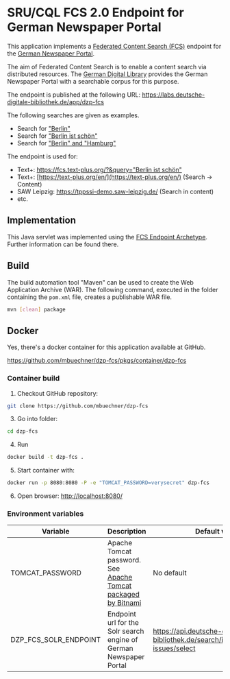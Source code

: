 # SRU/CQL FCS 2.0 Endpoint for German Newspaper Portal

This application implements a [Federated Content Search (FCS)](https://www.clarin.eu/content/federated-content-search-clarin-fcs-technical-details) endpoint for the [German Newspaper Portal](https://www.deutsche-digitale-bibliothek.de/newspaper).

The aim of Federated Content Search is to enable a content search via distributed resources. The [German Digital Library](https://www.deutsche-digitale-bibliothek.de/) provides the German Newspaper Portal with a searchable corpus for this purpose.

The endpoint is published at the following URL: https://labs.deutsche-digitale-bibliothek.de/app/dzp-fcs

The following searches are given as examples.

* Search for ["Berlin"](https://labs.deutsche-digitale-bibliothek.de/app/dzp-fcs?operation=searchRetrieve&query=Berlin)
* Search for ["Berlin ist schön"](https://labs.deutsche-digitale-bibliothek.de/app/dzp-fcs?operation=searchRetrieve&query="Berlin%20ist%20schön")
* Search for ["Berlin" and "Hamburg"](https://labs.deutsche-digitale-bibliothek.de/app/dzp-fcs?operation=searchRetrieve&query=Berlin%20AND%20Hamburg)

The endpoint is used for:

* Text+: [https://fcs.text-plus.org/?&query="Berlin ist schön"](https://fcs.text-plus.org/?&query="Berlin%20ist%20schön")
* Text+: [https://text-plus.org/en/](https://text-plus.org/en/) (Search → Content)
* SAW Leipzig: https://tppssi-demo.saw-leipzig.de/ (Search in content)
* etc.

## Implementation
This Java servlet was implemented using the [FCS Endpoint Archetype](https://github.com/clarin-eric/fcs-endpoint-archetype). Further information can be found there.

## Build
The build automation tool "Maven" can be used to create the Web Application Archive (WAR). The following command, executed in the folder containing the `pom.xml` file, creates a publishable WAR file.

```bash
mvn [clean] package
```

## Docker
Yes, there's a docker container for this application available at GitHub.

https://github.com/mbuechner/dzp-fcs/pkgs/container/dzp-fcs

### Container build

1.  Checkout GitHub repository:  
```bash
git clone https://github.com/mbuechner/dzp-fcs
```
3.  Go into folder:
```bash
cd dzp-fcs
```
4.  Run
```bash
docker build -t dzp-fcs .
```
5.  Start container with:
```bash
docker run -p 8080:8080 -P -e "TOMCAT_PASSWORD=verysecret" dzp-fcs
```
6.  Open browser:  [http://localhost:8080/](http://localhost:8080/)


### Environment variables

| Variable              | Description                                                                                                  | Default value                                                                    |
|-----------------------|--------------------------------------------------------------------------------------------------------------|----------------------------------------------------------------------------------|
| TOMCAT_PASSWORD       | Apache Tomcat password.<br/>See [Apache Tomcat packaged by Bitnami](https://hub.docker.com/r/bitnami/tomcat) | No default                                                                       |
| DZP_FCS_SOLR_ENDPOINT | Endpoint url for the Solr search engine of German Newspaper Portal                                           | https://api.deutsche-digitale-bibliothek.de/search/index/newspaper-issues/select |
